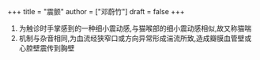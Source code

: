 +++
title = "震颤"
author = ["邓蔚竹"]
draft = false
+++

1.  为触诊时手掌感到的一种细小震动感,与猫喉部的细小震动感相似,故又称猫喘
2.  机制与杂音相同,为血流经狭窄口或方向异常形成湍流所致,造成瓣膜血管壁或心腔壁震传到胸壁